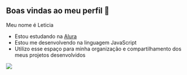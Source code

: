 ## Boas vindas ao meu perfil 💜 

Meu nome é Leticia

- Estou estudando na [Alura](https://www.alura.com.br)
- Estou me desenvolvendo na linguagem JavaScript
- Utilizo esse espaço para minha organização e compartilhamento dos meus projetos desenvolvidos


![](https://media1.tenor.com/m/uO37-aKreAEAAAAC/kakashi-naruto.gif)
